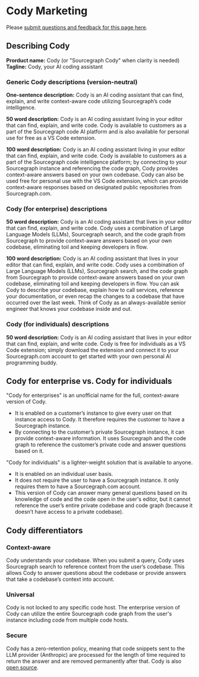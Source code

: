 # Cody Marketing

Please [submit questions and feedback for this page here](https://sourcegraph.slack.com/archives/C04QTJDTH70).

## Describing Cody

**Prorduct name:** Cody (or "Sourcegraph Cody" when clarity is needed)
**Tagline:** Cody, your AI coding assistant

### Generic Cody descriptions (version-neutral)

**One-sentence description:** Cody is an AI coding assistant that can find, explain, and write context-aware code utilizing Sourcegraph’s code intelligence.

**50 word description:** Cody is an AI coding assistant living in your editor that can find, explain, and write code. Cody is available to customers as a part of the Sourcegraph code AI platform and is also available for personal use for free as a VS Code extension.

**100 word description:** Cody is an AI coding assistant living in your editor that can find, explain, and write code. Cody is available to customers as a part of the Sourcegraph code intelligence platform; by connecting to your Sourcegraph instance and referencing the code graph, Cody provides context-aware answers based on your own codebase. Cody can also be used free for personal use with the VS Code extension, which can provide context-aware responses based on designated public repositories from Sourcegraph.com.

### Cody (for enterprise) descriptions

**50 word description:** Cody is an AI coding assistant that lives in your editor that can find, explain, and write code. Cody uses a combination of Large Language Models (LLMs), Sourcegraph search, and the code graph from Sourcegraph to provide context-aware answers based on your own codebase, eliminating toil and keeping developers in flow.

**100 word description:** Cody is an AI coding assistant that lives in your editor that can find, explain, and write code. Cody uses a combination of Large Language Models (LLMs), Sourcegraph search, and the code graph from Sourcegraph to provide context-aware answers based on your own codebase, eliminating toil and keeping developers in flow. You can ask Cody to describe your codebase, explain how to call services, reference your documentation, or even recap the changes to a codebase that have occurred over the last week. Think of Cody as an always-available senior engineer that knows your codebase inside and out.

### Cody (for individuals) descriptions

**50 word description:** Cody is an AI coding assistant that lives in your editor that can find, explain, and write code. Cody is free for individuals as a VS Code extension; simply download the extension and connect it to your Sourcegraph.com account to get started with your own personal AI programming buddy.

## Cody for enterprise vs. Cody for individuals

"Cody for enterprises" is an unofficial name for the full, context-aware version of Cody.

- It is enabled on a customer’s instance to give every user on that instance access to Cody. It therefore requires the customer to have a Sourcegraph instance.
- By connecting to the customer’s private Sourcegraph instance, it can provide context-aware information. It uses Sourcegraph and the code graph to reference the customer’s private code and answer questions based on it.

"Cody for individuals" is a lighter-weight solution that is available to anyone.

- It is enabled on an individual user basis.
- It does not require the user to have a Sourcegraph instance. It only requires them to have a Sourcegraph.com account.
- This version of Cody can answer many general questions based on its knowledge of code and the code open in the user's editor, but it cannot reference the user’s entire private codebase and code graph (because it doesn’t have access to a private codebase).

## Cody differentiators

### Context-aware
Cody understands your codebase. When you submit a query, Cody uses Sourcegraph search to reference context from the user’s codebase. This allows Cody to answer questions about the codebase or provide answers that take a codebase’s context into account.

### Universal
Cody is not locked to any specific code host. The enterprise version of Cody can utilize the entire Sourcegraph code graph from the user's instance including code from multiple code hosts.

### Secure
Cody has a zero-retention policy, meaning that code snippets sent to the LLM provider (Anthropic) are processed for the length of time required to return the answer and are removed permanently after that. Cody is also [open source](https://sourcegraph.com/github.com/sourcegraph/sourcegraph/-/tree/client/cody).